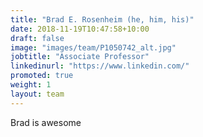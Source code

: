 ```yaml
---
title: "Brad E. Rosenheim (he, him, his)"
date: 2018-11-19T10:47:58+10:00
draft: false
image: "images/team/P1050742_alt.jpg"
jobtitle: "Associate Professor"
linkedinurl: "https://www.linkedin.com/"
promoted: true
weight: 1
layout: team
---
```


Brad is awesome
